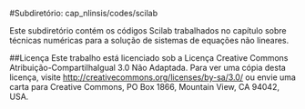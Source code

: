 #Subdiretório: cap_nlinsis/codes/scilab

Este subdiretório contém os códigos Scilab trabalhados no capítulo sobre técnicas numéricas para a solução de sistemas de equações não lineares.

##Licença
Este trabalho está licenciado sob a Licença Creative Commons Atribuição-CompartilhaIgual 3.0 Não Adaptada. Para ver uma cópia desta licença, visite http://creativecommons.org/licenses/by-sa/3.0/ ou envie uma carta para Creative Commons, PO Box 1866, Mountain View, CA 94042, USA.
